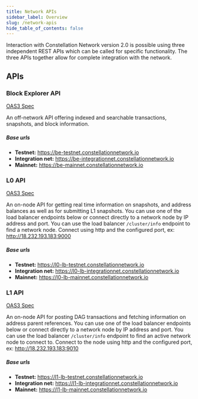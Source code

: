 ```yaml
---
title: Network APIs
sidebar_label: Overview
slug: /network-apis
hide_table_of_contents: false
---
```

<intro-end />

Interaction with Constellation Network version 2.0 is possible using three independent REST APIs which can be called for specific functionality. The three APIs together allow for complete integration with the network. 

## APIs
### Block Explorer API
[OAS3 Spec](http://apidoc-dev.constellationnetwork.io.s3-website.us-west-1.amazonaws.com/block-explorer/)

An off-network API offering indexed and searchable transactions, snapshots, and block information.

##### Base urls
- **Testnet:** https://be-testnet.constellationnetwork.io
- **Integration net:** https://be-integrationnet.constellationnetwork.io
- **Mainnet:** https://be-mainnet.constellationnetwork.io

### L0 API
[OAS3 Spec](http://apidoc-dev.constellationnetwork.io.s3-website.us-west-1.amazonaws.com/node/#/)

An on-node API for getting real time information on snapshots, and address balances as well as for submitting L1 snapshots. You can use one of the load balancer endpoints below or connect directly to a network node by IP address and port. You can use the load balancer `/cluster/info` endpoint to find a network node. Connect using http and the configured port, ex: http://18.232.193.183:9000

##### Base urls 
- **Testnet:** https://l0-lb-testnet.constellationnetwork.io
- **Integration net:** https://l0-lb-integrationnet.constellationnetwork.io
- **Mainnet:** https://l0-lb-mainnet.constellationnetwork.io

### L1 API
[OAS3 Spec](http://apidoc-dev.constellationnetwork.io.s3-website.us-west-1.amazonaws.com/node/?url=http://apidoc-dev.constellationnetwork.io.s3-website.us-west-1.amazonaws.com/node/l1-public-v2.yml)

An on-node API for posting DAG transactions and fetching information on address parent references. You can use one of the load balancer endpoints below or connect directly to a network node by IP address and port. You can use the load balancer `/cluster/info` endpoint to find an active network node to connect to. Connect to the node using http and the configured port, ex: http://18.232.193.183:9010

##### Base urls
- **Testnet:** https://l1-lb-testnet.constellationnetwork.io
- **Integration net:** https://l1-lb-integrationnet.constellationnetwork.io
- **Mainnet:** https://l1-lb-mainnet.constellationnetwork.io